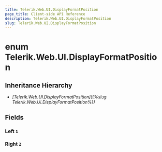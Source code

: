 ```yaml
---
title: Telerik.Web.UI.DisplayFormatPosition
page_title: Client-side API Reference
description: Telerik.Web.UI.DisplayFormatPosition
slug: Telerik.Web.UI.DisplayFormatPosition
---
```


# enum Telerik.Web.UI.DisplayFormatPosition

## Inheritance Hierarchy

* *[Telerik.Web.UI.DisplayFormatPosition]({%slug Telerik.Web.UI.DisplayFormatPosition%})*

## Fields

### Left `1`

### Right `2`


